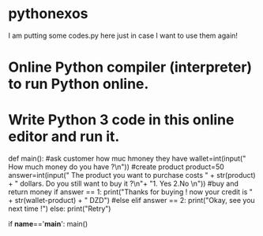 # pythonexos
I am putting some codes.py here just in case I want to use them again!
# Online Python compiler (interpreter) to run Python online.
# Write Python 3 code in this online editor and run it.
def main():
    #ask customer how muc hmoney they have
   wallet=int(input(" How much money do you have ?\n"))
   #create product
   product=50
   answer=int(input(" The product you want to purchase costs " + str(product) + " dollars. Do you still want to buy it ?\n"+
   "1. Yes    2.No \n"))
   #buy and return money
   if answer == 1:
      print("Thanks for buying ! now your credit is " + str(wallet-product) + " DZD")
   #else
   elif answer == 2:
       print("Okay, see you next time !")
   else:
       print("Retry")

  
    
if __name__=='__main__':
    main()
